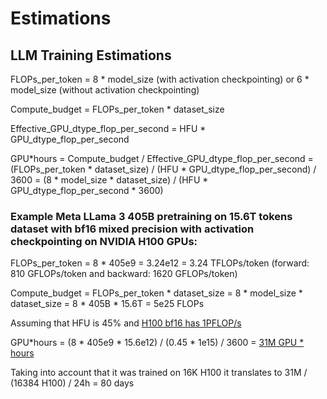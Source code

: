# Estimations

## LLM Training Estimations

FLOPs_per_token = 8 * model_size (with activation checkpointing) or 6 * model_size (without activation checkpointing)

Compute_budget = FLOPs_per_token * dataset_size

Effective_GPU_dtype_flop_per_second = HFU * GPU_dtype_flop_per_second

GPU*hours = Compute_budget / Effective_GPU_dtype_flop_per_second = (FLOPs_per_token * dataset_size) / (HFU * GPU_dtype_flop_per_second) / 3600 = (8 * model_size * dataset_size) / (HFU * GPU_dtype_flop_per_second * 3600)

### Example Meta LLama 3 405B pretraining on 15.6T tokens dataset with bf16 mixed precision with activation checkpointing on NVIDIA H100 GPUs:

FLOPs_per_token = 8 * 405e9 = 3.24e12 = 3.24 TFLOPs/token (forward: 810 GFLOPs/token and backward: 1620 GFLOPs/token)

Compute_budget = FLOPs_per_token * dataset_size = 8 * model_size * dataset_size = 8 * 405B * 15.6T = 5e25 FLOPs

Assuming that HFU is 45% and [H100 bf16 has 1PFLOP/s](https://www.nvidia.com/en-us/data-center/h100/)

GPU*hours = (8 * 405e9 * 15.6e12) / (0.45 * 1e15) / 3600 = [31M GPU * hours](https://huggingface.co/meta-llama/Llama-3.1-405B)

Taking into account that it was trained on 16K H100 it translates to 31M / (16384 H100) / 24h = 80 days
